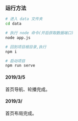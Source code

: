 ### 运行方法

```sh
# 进入 data 文件夹
cd data

# 执行 node 命令(开启获取数据端口)
node app.js

# 回到项目根目录,执行
npm i

# 启动项目
npm run serve
```


#### 2019/3/5

首页导航、轮播完成。

#### 2019/3/

首页布局完成。
